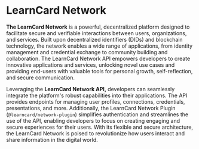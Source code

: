 # LearnCard Network

**The LearnCard Network** is a powerful, decentralized platform designed to facilitate secure and verifiable interactions between users, organizations, and services. Built upon decentralized identifiers (DIDs) and blockchain technology, the network enables a wide range of applications, from identity management and credential exchange to community building and collaboration. The LearnCard Network API empowers developers to create innovative applications and services, unlocking novel use cases and providing end-users with valuable tools for personal growth, self-reflection, and secure communication.

Leveraging the **LearnCard Network API,** developers can seamlessly integrate the platform's robust capabilities into their applications. The API provides endpoints for managing user profiles, connections, credentials, presentations, and more. Additionally, the LearnCard Network Plugin (`@learncard/network-plugin`) simplifies authentication and streamlines the use of the API, enabling developers to focus on creating engaging and secure experiences for their users. With its flexible and secure architecture, the LearnCard Network is poised to revolutionize how users interact and share information in the digital world.
